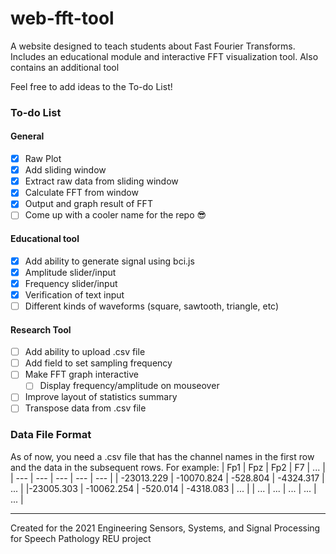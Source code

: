 # web-fft-tool
A website designed to teach students about Fast Fourier Transforms. Includes an educational module and interactive FFT visualization tool. Also contains an additional tool 

Feel free to add ideas to the To-do List!

### To-do List

#### General
- [x] Raw Plot
- [x] Add sliding window
- [x] Extract raw data from sliding window
- [x] Calculate FFT from window
- [x] Output and graph result of FFT
- [ ] Come up with a cooler name for the repo :sunglasses:
#### Educational tool
- [x] Add ability to generate signal using bci.js
- [x] Amplitude slider/input
- [x] Frequency slider/input
- [x] Verification of text input
- [ ] Different kinds of waveforms (square, sawtooth, triangle, etc)
#### Research Tool
- [ ] Add ability to upload .csv file
- [ ] Add field to set sampling frequency
- [ ] Make FFT graph interactive
  - [ ]  Display frequency/amplitude on mouseover
- [ ]  Improve layout of statistics summary
- [ ]  Transpose data from .csv file

### Data File Format
As of now, you need a .csv file that has the channel names in the first row and the data in the subsequent rows.
For example: 
| Fp1 | Fpz | Fp2 | F7  | ... |
| --- | --- | --- | --- | --- |
| -23013.229 | -10070.824 | -528.804 | -4324.317 | ... |
|-23005.303 | -10062.254 | -520.014 | -4318.083 | ... |
| ... | ... | ... | ... | ... |

---

Created for the 2021 Engineering Sensors, Systems, and Signal Processing for Speech Pathology REU project
